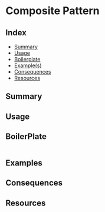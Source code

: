 # Composite Pattern

## Index

- [Summary](#Summary)
- [Usage](#Usage)
- [Boilerplate](#Boilerplate)
- [Example(s)](#Examples)
- [Consequences](#Consequences)
- [Resources](#Resources)

## Summary

## Usage

## BoilerPlate
```python

```

## Examples

## Consequences

## Resources
